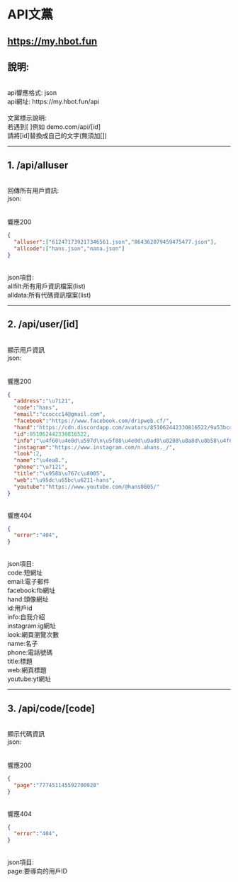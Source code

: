 # API文黨
https://my.hbot.fun
---
## 說明:
</br>
api響應格式: json</br>
api網址: https://my.hbot.fun/api</br></br>
文黨標示說明:</br>
若遇到[ ]例如 demo.com/api/[id] </br>
請將[id]替換成自己的文字(無須加[])</br>

---
## 1. /api/alluser
</br>
回傳所有用戶資訊:</br>
json:</br>
</br></br>響應200

```json
{
  "alluser":["612471739217346561.json","864362079459475477.json"],
  "allcode":["hans.json","nana.json"]
}
```

</br>
json項目:</br>
allfilt:所有用戶資訊檔案(list)</br>
alldata:所有代碼資訊檔案(list)

---
## 2. /api/user/[id]
</br>
顯示用戶資訊</br>
json:</br>
</br></br>響應200

```json
{
  "address":"\u7121",
  "code":"hans",
  "email":"ccoccc14@gmail.com",
  "facebook":"https://www.facebook.com/dripweb.cf/",
  "hand":"https://cdn.discordapp.com/avatars/851062442330816522/9a53bcd00399a42a4155622c86f516bc.png?size=1024",
  "id":851062442330816522,
  "info":"\u4f60\u4e0d\u597d\n\u5f88\u4e0d\u9ad8\u8208\u8a8d\u8b58\u4f60",
  "instagram":"https://www.instagram.com/n.ahans._/",
  "look":2,
  "name":"\u4ea8.",
  "phone":"\u7121",
  "title":"\u958b\u767c\u8005",
  "web":"\u95dc\u65bc\u6211-hans",
  "youtube":"https://www.youtube.com/@hans0805/"
}
```

</br>
響應404

```json
{
  "error":"404",
}
```

</br>
json項目:</br>
code:短網址</br>
email:電子郵件</br>
facebook:fb網址</br>
hand:頭像網址</br>
id:用戶id</br>
info:自我介紹</br>
instagram:ig網址</br>
look:網頁瀏覽次數</br>
name:名子</br>
phone:電話號碼</br>
title:標題</br>
web:網頁標題</br>
youtube:yt網址</br>


---
## 3. /api/code/[code]
</br>
顯示代碼資訊</br>
json:</br>
</br></br>響應200

```json
{
  "page":"777451145592700928"
}
```

</br>
響應404

```json
{
  "error":"404",
}
```

</br>
json項目:</br>
page:要導向的用戶ID</br>
